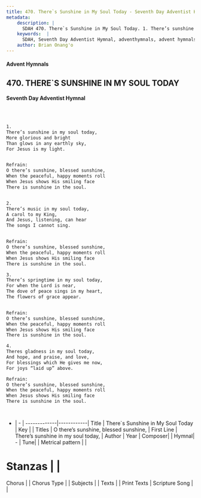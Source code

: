 ```yaml
---
title: 470. There`s Sunshine in My Soul Today - Seventh Day Adventist Hymnal
metadata:
    description: |
      SDAH 470. There`s Sunshine in My Soul Today. 1. There’s sunshine in my soul today, More glorious and bright Than glows in any earthly sky, For Jesus is my light. 
    keywords:  |
      SDAH, Seventh Day Adventist Hymnal, adventhymnals, advent hymnals, There`s Sunshine in My Soul Today, There’s sunshine in my soul today, ,O there’s sunshine, blessed sunshine,
    author: Brian Onang'o
---
```


#### Advent Hymnals
## 470. THERE`S SUNSHINE IN MY SOUL TODAY
#### Seventh Day Adventist Hymnal

```txt



1.
There’s sunshine in my soul today,
More glorious and bright
Than glows in any earthly sky,
For Jesus is my light.


Refrain:
O there’s sunshine, blessed sunshine,
When the peaceful, happy moments roll
When Jesus shows His smiling face
There is sunshine in the soul.


2.
There’s music in my soul today,
A carol to my King,
And Jesus, listening, can hear
The songs I cannot sing.


Refrain:
O there’s sunshine, blessed sunshine,
When the peaceful, happy moments roll
When Jesus shows His smiling face
There is sunshine in the soul.

3.
There’s springtime in my soul today,
For when the Lord is near,
The dove of peace sings in my heart,
The flowers of grace appear.


Refrain:
O there’s sunshine, blessed sunshine,
When the peaceful, happy moments roll
When Jesus shows His smiling face
There is sunshine in the soul.

4.
Theres gladness in my soul today,
And hope, and praise, and love,
For blessings which He gives me now,
For joys “laid up” above.

Refrain:
O there’s sunshine, blessed sunshine,
When the peaceful, happy moments roll
When Jesus shows His smiling face
There is sunshine in the soul.




```

- |   -  |
-------------|------------|
Title | There`s Sunshine in My Soul Today |
Key |  |
Titles | O there’s sunshine, blessed sunshine, |
First Line | There’s sunshine in my soul today, |
Author | 
Year | 
Composer|  |
Hymnal|  - |
Tune|  |
Metrical pattern | |
# Stanzas |  |
Chorus |  |
Chorus Type |  |
Subjects |  |
Texts |  |
Print Texts | 
Scripture Song |  |
  
